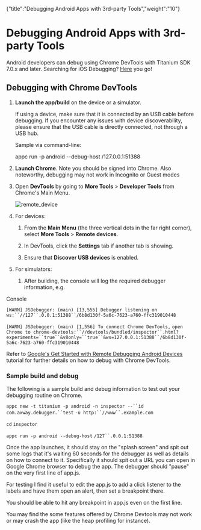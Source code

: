 {"title":"Debugging Android Apps with 3rd-party Tools","weight":"10"} 

# Debugging Android Apps with 3rd-party Tools

Android developers can debug using Chrome DevTools with Titanium SDK 7.0.x and later. Searching for iOS Debugging? [Here](/docs/appc/Axway_Appcelerator_Studio/Axway_Appcelerator_Studio_Guide/Titanium_Development/Debugging_Titanium_Applications/Debugging_on_iOS_Devices/Debugging_iOS_Apps_with_3rd-party_Tools/) you go!

## Debugging with Chrome DevTools

1.  **Launch the app/build** on the device or a simulator.
    
    If using a device, make sure that it is connected by an USB cable before debugging. If you encounter any issues with device discoverability, please ensure that the USB cable is directly connected, not through a USB hub.
    
    Sample via command-line:
    
    appc run -p android --debug-host /127.0.0.1:51388
    
2.  **Launch Chrome**. Note you should be signed into Chrome. Also noteworthy, debugging may not work in Incognito or Guest modes
    
3.  Open **DevTools** by going to **More Tools** > **Developer Tools** from Chrome's Main Menu.
    
    ![remote_device](/Images/appc/download/attachments/52299232/remote_device.png)
4.  For devices:
    
    1.  From the **Main Menu** (the three vertical dots in the far right corner), select **More Tools** > **Remote devices**.
        
    2.  In DevTools, click the **Settings** tab if another tab is showing.
        
    3.  Ensure that **Discover USB devices** is enabled.
        
5.  For simulators:
    
    1.  After building, the console will log the required debugger information, e.g.
        

Console

`[WARN] JSDebugger: (main) [13,555] Debugger listening on ws:``//127``.0.0.1:51388``/6b8d130f-5a6c-7623-a760-ffc319010448`

`[WARN] JSDebugger: (main) [1,556] To connect Chrome DevTools,` `open` `Chrome to chrome-devtools:``//devtools/bundled/inspector``.html?experiments=``true``&v8only=``true``&ws=127.0.0.1:51388``/6b8d130f-5a6c-7623-a760-ffc319010448`

Refer to [Google's Get Started with Remote Debugging Android Devices](https://developers.google.com/web/tools/chrome-devtools/remote-debugging/) tutorial for further details on how to debug with Chrome DevTools.

### Sample build and debug

The following is a sample build and debug information to test out your debugging routine on Chrome.

`appc new -t titanium -p android -n inspector --``id` `com.axway.debugger.``test` `-u http:``//www``.example.com`

`cd` `inspector`

`appc run -p android --debug-host` `/127``.0.0.1:51388`

Once the app launches, it should stay on the "splash screen" and spit out some logs that it's waiting 60 seconds for the debugger as well as details on how to connect to it. Specifically it should spit out a URL you can open in Google Chrome browser to debug the app. The debugger should "pause" on the very first line of app.js.

For testing I find it useful to edit the app.js to add a click listener to the labels and have them open an alert, then set a breakpoint there.

You should be able to hit any breakpoint in app.js even on the first line.

You may find the some features offered by Chrome Devtools may not work or may crash the app (like the heap profiling for instance).